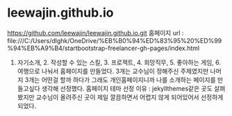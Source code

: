 # leewajin.github.io
https://github.com/leewajin/leewajin.github.io.git
홈페이지 url : file:///C:/Users/dlghk/OneDrive/%EB%B0%94%ED%83%95%20%ED%99%94%EB%A9%B4/startbootstrap-freelancer-gh-pages/index.html
1. 자기소개, 2. 작성할 수 있는 스킬, 3. 프로젝트, 4. 희망직무, 5. 좋아하는 게임, 6. 여행으로 나눠서 홈페이지를 만들었다.
3개는 교수님이 정해주신 주제였지만 나머지 3개는 어떤걸 할까 하다가 그래도 개인홈페이지니까 나를 소개하는 페이지를 만들고싶다 생각해 선정했다.
홈페이지 테마 선정 이유 : jekyllthemes같은 곳도 살펴봤지만 교수님이 올려주신 곳이 제일 깔끔하면서 어렵지 않게 되어있어서 선정하게 되었다.
